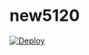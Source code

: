 # new5120

[![Deploy](https://www.herokucdn.com/deploy/button.png)](https://dashboard.heroku.com/new?template=https://github.com/getgwsg/new5120)
